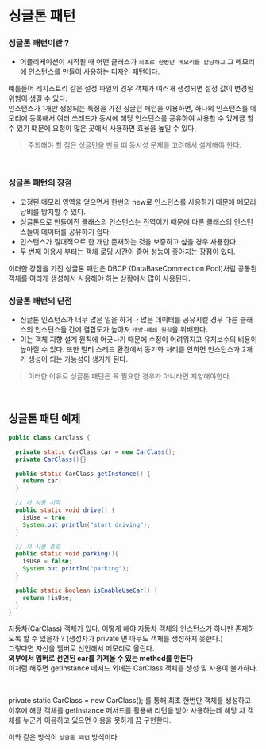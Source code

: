 # 싱글톤 패턴

### 싱글톤 패턴이란 ?
- 어플리케이션이 시작될 때 어떤 클래스가 `최초로 한번만 메모리를 할당하고` 그 메모리에 인스턴스를 만들어 사용하는 디자인 패턴이다.
  
예를들어 레지스트리 같은 설정 파일의 경우 객체가 여러개 생성되면 설정 값이 변경될 위험이 생길 수 있다.  
인스턴스가 1개만 생성되는 특징을 가진 싱글턴 패턴을 이용하면, 하나의 인스턴스를 메모리에 등록해서 여러 쓰레드가 동시에 해당 인스턴스를 공유하여 사용할 수 있게끔 할 수 있기 떄문에 요청이 많은 곳에서 사용하면 효율을 높일 수 있다.  
  
> 주의해야 할 점은 싱글턴을 만들 떄 동시성 문제를 고려해서 설계해야 한다.

<br>

### 싱글톤 패턴의 장점
- 고정된 메모리 영역을 얻으면서 한번의 new로 인스턴스를 사용하기 때문에 메모리 낭비를 방지할 수 있다.
- 싱글톤으로 만들어진 클래스의 인스턴스는 전역이기 때문에 다른 클래스의 인스턴스들이 데이터를 공유하기 쉽다.
- 인스턴스가 절대적으로 한 개만 존재하는 것을 보증하고 싶을 경우 사용한다.
- 두 번째 이용시 부터는 객체 로딩 시간이 줄어 성능이 좋아지는 장점이 있다.

이러한 강점을 가진 싱글톤 패턴은 DBCP (DataBaseCommection Pool)처럼 공통된 객체를 여러개 생성해서 사용해야 하는 상황에서 많이 사용된다.


### 싱글톤 패턴의 단점
- 싱글톤 인스턴스가 너무 많은 일을 하거나 많은 데이터를 공유시킬 경우 다른 클래스의 인스턴스들 간에 결합도가 높아져 `개방-폐쇄 원칙`을 위배한다.
- 이는 객체 지향 설계 원칙에 어긋나기 때문에 수정이 어려워지고 유지보수의 비용이 높아질 수 있다. 또한 멀티 스레드 환경에서 동기화 처리를 안하면 인스턴스가 2개가 생성이 되는 가능성이 생기게 된다.

> 이러한 이유로 싱글톤 패턴은 꼭 필요한 경우가 아니라면 지양해야한다.

<br>

## 싱글톤 패턴 예제

```java
public class CarClass {

  private static CarClass car = new CarClass();
  private CarClass(){}

  public static CarClass getInstance() {
    return car;
  }

  // 차 사용 시작
  public static void drive() {
    isUse = true;
    System.out.println("start driving");
  }

  // 차 사용 종료
  public static void parking(){
    isUse = false;
    System.out.println("parking");
  }

  public static boolean isEnableUseCar() {
    return !isUse;
  }
}
```

자동차(CarClass) 객체가 있다.   어떻게 해야 자동차 객체의 인스턴스가 하나만 존재하도록 할 수 있을까 ?   (생성자가 private 면 아무도 객체를 생성하지 못한다.)  
그렇다면 자신을 멤버로 선언해서 메모리로 올린다.  
**외부에서 멤버로 선언된 car를 가져올 수 있는 method를 만든다**  
이처럼 해주면 getInstance 메서드 외에는 CarClass 객체를 생성 및 사용이 불가하다.

<br>

private static CarClass = new CarClass(); 를 통해 최초 한번만 객체를 생성하고 이후에 해당 객체를 getInstance 메서드를 활용해 리턴을 받아 사용하는데 해당 차 객체를 누군가 이용하고 있으면 이용을 못하게 끔 구현한다.  
  
이와 같은 방식이 `싱글톤 패턴` 방식이다.